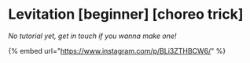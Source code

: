 # Levitation \[beginner] \[choreo trick]

_No tutorial yet, get in touch if you wanna make one!_

{% embed url="https://www.instagram.com/p/BLi3ZTHBCW6/" %}

